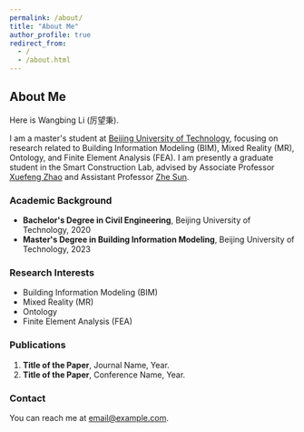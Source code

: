 ```yaml
---
permalink: /about/
title: "About Me"
author_profile: true
redirect_from: 
  - /
  - /about.html
---
```


## About Me

Here is Wangbing Li (厉望秉).

I am a master's student at [Beijing University of Technology](https://english.bjut.edu.cn/), focusing on research related to Building Information Modeling (BIM), Mixed Reality (MR), Ontology, and Finite Element Analysis (FEA). I am presently a graduate student in the Smart Construction Lab, advised by Associate Professor [Xuefeng Zhao](https://english.bjut.edu.cn/info/1351/6427.htm) and Assistant Professor [Zhe Sun](https://yanzhao.bjut.edu.cn/info/1488/15802.htm).

### Academic Background

- **Bachelor's Degree in Civil Engineering**, Beijing University of Technology, 2020
- **Master's Degree in Building Information Modeling**, Beijing University of Technology, 2023

### Research Interests

- Building Information Modeling (BIM)
- Mixed Reality (MR)
- Ontology
- Finite Element Analysis (FEA)

### Publications

1. **Title of the Paper**, Journal Name, Year.
2. **Title of the Paper**, Conference Name, Year.

### Contact

You can reach me at [email@example.com](mailto:email@example.com).
